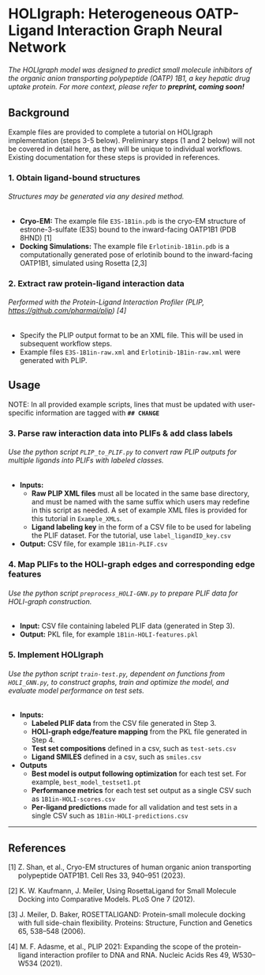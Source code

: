 # HOLIgraph: Heterogeneous OATP-Ligand Interaction Graph Neural Network
###### The HOLIgraph model was designed to predict small molecule inhibitors of the organic anion transporting polypeptide (OATP) 1B1, a key hepatic drug uptake protein. For more context, please refer to **preprint, coming soon!**

## Background
Example files are provided to complete a tutorial on HOLIgraph implementation (steps 3-5 below). 
Preliminary steps (1 and 2 below) will not be covered in detail here, as they will be unique to individual workflows. Existing documentation for these steps is provided in references. 

### 1. Obtain ligand-bound structures
###### Structures may be generated via any desired method.
- __Cryo-EM:__ The example file `E3S-1B1in.pdb` is the cryo-EM structure of estrone-3-sulfate (E3S) bound to the inward-facing OATP1B1 (PDB 8HND) [1]    
- __Docking Simulations:__ The example file `Erlotinib-1B1in.pdb` is a computationally generated pose of erlotinib bound to the inward-facing OATP1B1, simulated using Rosetta [2,3]

### 2. Extract raw protein-ligand interaction data
###### Performed with the Protein-Ligand Interaction Profiler (PLIP, https://github.com/pharmai/plip) [4]
- Specify the PLIP output format to be an XML file. This will be used in subsequent workflow steps.
- Example files `E3S-1B1in-raw.xml` and `Erlotinib-1B1in-raw.xml` were generated with PLIP.


## Usage
NOTE: In all provided example scripts, lines that must be updated with user-specific information are tagged with</i> <b>`## CHANGE`</b>

### 3. Parse raw interaction data into PLIFs & add class labels
###### Use the python script `PLIP_to_PLIF.py` to convert raw PLIP outputs for multiple ligands into PLIFs with labeled classes.
- <b>Inputs:</b> 
    - **Raw PLIP XML files** must all be located in the same base directory, and must be named with the same suffix which users may redefine in this script as needed. A set of example XML files is provided for this tutorial in `Example_XMLs`.
    - **Ligand labeling key** in the form of a CSV file to be used for labeling the PLIF dataset. For the tutorial, use `label_ligandID_key.csv`
- <b>Output:</b> CSV file, for example `1B1in-PLIF.csv`

### 4. Map PLIFs to the HOLI-graph edges and corresponding edge features
###### Use the python script `preprocess_HOLI-GNN.py` to prepare PLIF data for HOLI-graph construction.
- <b>Input:</b>  CSV file containing labeled PLIF data (generated in Step 3).
- <b>Output:</b> PKL file, for example `1B1in-HOLI-features.pkl`

### 5. Implement HOLIgraph
###### Use the python script `train-test.py`, dependent on functions from `HOLI_GNN.py`, to construct graphs, train and optimize the model, and evaluate model performance on test sets.
- <b>Inputs:</b>
    - **Labeled PLIF data** from the CSV file generated in Step 3.
    - **HOLI-graph edge/feature mapping** from the PKL file generated in Step 4.
    - **Test set compositions** defined in a csv, such as `test-sets.csv`
    - **Ligand SMILES** defined in a csv, such as `smiles.csv`
- <b>Outputs</b>
    - **Best model is output following optimization** for each test set. For example, `best_model_testset1.pt`
    - **Performance metrics** for each test set output as a single CSV such as `1B1in-HOLI-scores.csv`
    - **Per-ligand predictions** made for all validation and test sets in a single CSV such as `1B1in-HOLI-predictions.csv`
 
---
## References
<p style="text-indent: -20px; margin-left: 20px;">
[1] Z. Shan, et al., Cryo-EM structures of human organic anion transporting polypeptide OATP1B1. Cell Res 33, 940–951 (2023).
</p>
<p style="text-indent: -20px; margin-left: 20px;">
[2] K. W. Kaufmann, J. Meiler, Using RosettaLigand for Small Molecule Docking into Comparative Models. PLoS One 7 (2012).
</p>
<p style="text-indent: -20px; margin-left: 20px;">
[3] J. Meiler, D. Baker, ROSETTALIGAND: Protein-small molecule docking with full side-chain flexibility. Proteins: Structure, Function and Genetics 65, 538–548 (2006).
</p>
<p style="text-indent: -20px; margin-left: 20px;">
[4] M. F. Adasme, et al., PLIP 2021: Expanding the scope of the protein-ligand interaction profiler to DNA and RNA. Nucleic Acids Res 49, W530–W534 (2021).
</p>
